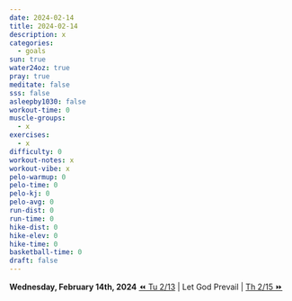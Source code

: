 ```yaml
---
date: 2024-02-14
title: 2024-02-14
description: x
categories:
  - goals
sun: true
water24oz: true
pray: true
meditate: false
sss: false
asleepby1030: false
workout-time: 0
muscle-groups:
  - x
exercises:
  - x
difficulty: 0
workout-notes: x
workout-vibe: x
pelo-warmup: 0
pelo-time: 0
pelo-kj: 0
pelo-avg: 0
run-dist: 0
run-time: 0
hike-dist: 0
hike-elev: 0
hike-time: 0
basketball-time: 0
draft: false
---
```

**Wednesday, February 14th, 2024**
[⏪ Tu 2/13](goals/2024-02-13) | Let God Prevail | [Th 2/15 ⏩](goals/2024-02-15)


